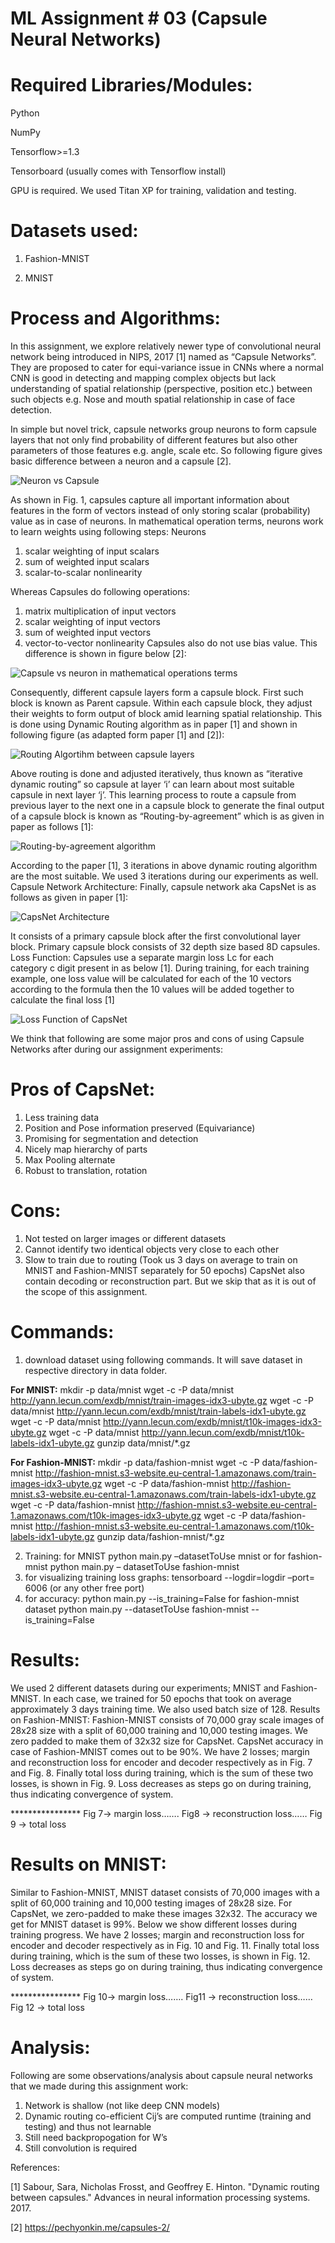# ML Assignment # 03 (Capsule Neural Networks)

# Required Libraries/Modules:

Python

NumPy

Tensorflow>=1.3

Tensorboard (usually comes with Tensorflow install)

GPU is required. We used Titan XP for training, validation and testing.

# Datasets used:

1) Fashion-MNIST

2) MNIST

# Process and Algorithms:
In this assignment, we explore relatively newer type of convolutional neural network being introduced in NIPS, 2017 [1] named as “Capsule Networks”. They are proposed to cater for equi-variance issue in CNNs where a normal CNN is good in detecting and mapping complex objects but lack understanding of spatial relationship (perspective, position etc.) between such objects e.g. Nose and mouth spatial relationship in case of face detection.

In simple but novel trick, capsule networks group neurons to form capsule layers that not only find probability of different features but also other parameters of those features e.g. angle, scale etc. So following figure gives basic difference between a neuron and a capsule [2].

![Neuron vs Capsule](figures/fig1.png)


As shown in Fig. 1, capsules capture all important information about features in the form of vectors instead of only storing scalar (probability) value as in case of neurons. 
In mathematical operation terms, neurons work to learn weights using following steps:
Neurons
1. scalar weighting of input scalars
2. sum of weighted input scalars
3. scalar-to-scalar nonlinearity

Whereas Capsules do following operations:
1. matrix multiplication of input vectors
2. scalar weighting of input vectors
3. sum of weighted input vectors
4. vector-to-vector nonlinearity
Capsules also do not use bias value. This difference is shown in figure below [2]:

![Capsule vs neuron in mathematical operations terms](figures/fig2.png)



Consequently, different capsule layers form a capsule block. First such block is known as Parent capsule. Within each capsule block, they adjust their weights to form output of block amid learning spatial relationship. This is done using Dynamic Routing algorithm as in paper [1] and shown in following figure (as adapted form paper [1] and [2]):

![Routing Algortihm between capsule layers](figures/fig3.png)


Above routing is done and adjusted iteratively, thus known as “iterative dynamic routing” so capsule at layer ‘i’ can learn about most suitable capsule in next layer ‘j’.  This learning process to route a capsule from previous layer to the next one in a capsule block to generate the final output of a capsule block is known as “Routing-by-agreement” which is as given in paper as follows [1]:

![Routing-by-agreement algorithm](figures/fig4.png)

According to the paper [1], 3 iterations in above dynamic routing algorithm are the most suitable. We used 3 iterations during our experiments as well.
Capsule Network Architecture:
Finally, capsule network aka CapsNet is as follows as given in paper [1]:

![CapsNet Architecture](figures/fig5.png)

It consists of a primary capsule block after the first convolutional layer block. Primary capsule block consists of 32 depth size based 8D capsules.
Loss Function:
Capsules use a separate margin loss Lc for each category c digit present in as below [1]. During training, for each training example, one loss value will be calculated for each of the 10 vectors according to the formula then the 10 values will be added together to calculate the final loss [1]

![Loss Function of CapsNet](figures/fig6.png)

We think that following are some major pros and cons of using Capsule Networks after during our assignment experiments:
# Pros of CapsNet:
1. Less training data
2. Position and Pose information preserved (Equivariance)
3. Promising for segmentation and detection
4. Nicely map hierarchy of parts
5. Max Pooling alternate
6. Robust to translation, rotation
# Cons:
1. Not tested on larger images or different datasets
2. Cannot identify two identical objects very close to each other
3. Slow to train due to routing (Took us 3 days on average to train on MNIST and Fashion-MNIST separately for 50 epochs)
CapsNet also contain decoding or reconstruction part. But we skip that as it is out of the scope of this assignment.

# Commands:

1) download dataset using following commands. It will save dataset in respective directory in data folder.

**For MNIST:**
mkdir -p data/mnist
wget -c -P data/mnist http://yann.lecun.com/exdb/mnist/train-images-idx3-ubyte.gz
wget -c -P data/mnist http://yann.lecun.com/exdb/mnist/train-labels-idx1-ubyte.gz
wget -c -P data/mnist http://yann.lecun.com/exdb/mnist/t10k-images-idx3-ubyte.gz
wget -c -P data/mnist http://yann.lecun.com/exdb/mnist/t10k-labels-idx1-ubyte.gz
gunzip data/mnist/*.gz


**For Fashion-MNIST:**
mkdir -p data/fashion-mnist 
wget -c -P data/fashion-mnist http://fashion-mnist.s3-website.eu-central-1.amazonaws.com/train-images-idx3-ubyte.gz
wget -c -P data/fashion-mnist http://fashion-mnist.s3-website.eu-central-1.amazonaws.com/train-labels-idx1-ubyte.gz
wget -c -P data/fashion-mnist http://fashion-mnist.s3-website.eu-central-1.amazonaws.com/t10k-images-idx3-ubyte.gz
wget -c -P data/fashion-mnist http://fashion-mnist.s3-website.eu-central-1.amazonaws.com/t10k-labels-idx1-ubyte.gz
gunzip data/fashion-mnist/*.gz

2) Training:
for MNIST
python main.py –datasetToUse mnist
or for fashion-mnist
 python main.py – datasetToUse fashion-mnist 
3) for visualizing training loss graphs:
tensorboard --logdir=logdir –port= 6006 (or any other free port)
4) for accuracy:
python main.py --is_training=False
for fashion-mnist dataset
python main.py --datasetToUse fashion-mnist --is_training=False 

# Results:
We used 2 different datasets during our experiments; MNIST and Fashion-MNIST. In each case, we trained for 50 epochs that took on average approximately 3 days training time.  We also used batch size of 128.
Results on Fashion-MNIST:
Fashion-MNIST consists of 70,000 gray scale images of 28x28 size with a split of 60,000 training and 10,000 testing images. We zero padded to make them of 32x32 size for CapsNet. CapsNet accuracy in case of Fashion-MNIST comes out to be 90%. We have 2 losses; margin and reconstruction loss for encoder and decoder respectively as in Fig. 7 and Fig. 8. Finally total loss during training, which is the sum of these two losses, is shown in Fig. 9. Loss decreases as steps go on during training, thus indicating convergence of system.

**************** Fig 7-> margin loss……. Fig8 -> reconstruction loss…… Fig 9 -> total loss 

# Results on MNIST:

Similar to Fashion-MNIST, MNIST dataset consists of 70,000 images with a split of 60,000 training and 10,000 testing images of 28x28 size. For CapsNet, we zero-padded to make these images 32x32. The accuracy we get for MNIST dataset is 99%. Below we show different losses during training progress. We have 2 losses; margin and reconstruction loss for encoder and decoder respectively as in Fig. 10 and Fig. 11. Finally total loss during training, which is the sum of these two losses, is shown in Fig. 12. Loss decreases as steps go on during training, thus indicating convergence of system.

**************** Fig 10-> margin loss……. Fig11 -> reconstruction loss…… Fig 12 -> total loss 

# Analysis:
Following are some observations/analysis about capsule neural networks that we made during this assignment work:
1. Network is shallow (not like deep CNN models)
2. Dynamic routing co-efficient Cij’s are computed runtime (training and testing) and thus not learnable
3. Still need backpropogation for W’s
4. Still convolution is required

References:

[1] Sabour, Sara, Nicholas Frosst, and Geoffrey E. Hinton. "Dynamic routing between capsules." Advances in neural information processing systems. 2017.


[2] https://pechyonkin.me/capsules-2/
